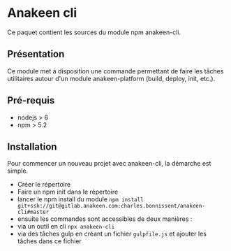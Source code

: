 # Anakeen cli

Ce paquet contient les sources du module npm anakeen-cli.

## Présentation

Ce module met à disposition une commande permettant de faire les tâches utilitaires autour d'un module anakeen-platform
(build, deploy, init, etc.).

## Pré-requis

* nodejs > 6
* npm > 5.2

## Installation

Pour commencer un nouveau projet avec anakeen-cli, la démarche est simple.

* Créer le répertoire
* Faire un npm init dans le répertoire
* lancer le npm install du module ```npm install git+ssh://git@gitlab.anakeen.com:charles.bonnissent/anakeen-cli#master```
* ensuite les commandes sont accessibles de deux manières :
 * via un outil en cli ```npx anakeen-cli```
 * via des tâches gulp en créant un fichier ```gulpfile.js``` et ajouter les tâches dans ce fichier